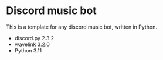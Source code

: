 # Discord music bot

This is a template for any discord music bot, written in Python.

- discord.py 2.3.2
- wavelink 3.2.0
- Python 3.11
